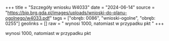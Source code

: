 +++
title = "Szczegóły wniosku W4033"
date = "2024-06-14"
source = "https://bip.brg.gda.pl/images/uploads/wnioski-do-planu-ogolnego/w4033.pdf"
tags = ["obręb: 0086", "wnioski-ogolne", "obręb: 0255"]
geolinks = []
raw = " wynosi 1000, natomiast w przypadku pkt "
+++

 wynosi 1000, natomiast w przypadku pkt 



